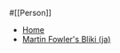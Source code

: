 #[[Person]]

- [Home](https://martinfowler.com/)
- [Martin Fowler's Bliki (ja)](https://bliki-ja.github.io/)